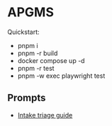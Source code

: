 # APGMS

Quickstart:
- pnpm i
- pnpm -r build
- docker compose up -d
- pnpm -r test
- pnpm -w exec playwright test

## Prompts
- [Intake triage guide](docs/prompt/intake-triage.md)
